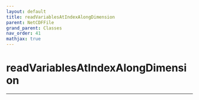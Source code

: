 ```yaml
---
layout: default
title: readVariablesAtIndexAlongDimension
parent: NetCDFFile
grand_parent: Classes
nav_order: 41
mathjax: true
---
```


#  readVariablesAtIndexAlongDimension




---

